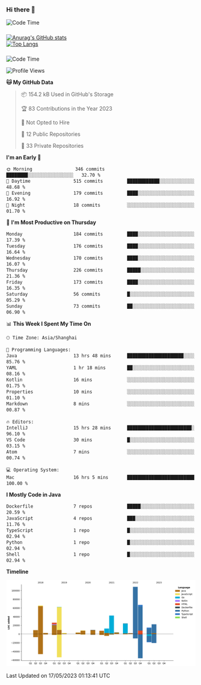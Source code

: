### Hi there 👋 

![Code Time](https://img.shields.io/endpoint?style=flat&url=https://codetime-api.datreks.com/badge/1061?logoColor=white%26project=%26recentMS=0%26showProject=false)

<!--
**Muyiafan/Muyiafan** is a ✨ _special_ ✨ repository because its `README.md` (this file) appears on your GitHub profile.

Here are some ideas to get you started:

- 🔭 I’m currently working on ...
- 🌱 I’m currently learning ...
- 👯 I’m looking to collaborate on ...
- 🤔 I’m looking for help with ...
- 💬 Ask me about ...
- 📫 How to reach me: ...
- 😄 Pronouns: ...
- ⚡ Fun fact: ...
-->

### 

[![Anurag's GitHub stats](https://github-readme-stats.vercel.app/api?username=Muyiafan)](https://github.com/anuraghazra/github-readme-stats)
<br>
[![Top Langs](https://github-readme-stats.vercel.app/api/top-langs/?username=Muyiafan)](https://github.com/anuraghazra/github-readme-stats)

### 

<!--START_SECTION:waka-->
![Code Time](http://img.shields.io/badge/Code%20Time-5%2C774%20hrs%2013%20mins-blue)

![Profile Views](http://img.shields.io/badge/Profile%20Views-0-blue)

**🐱 My GitHub Data** 

> 📦 154.2 kB Used in GitHub's Storage 
 > 
> 🏆 83 Contributions in the Year 2023
 > 
> 🚫 Not Opted to Hire
 > 
> 📜 12 Public Repositories 
 > 
> 🔑 33 Private Repositories 
 > 
**I'm an Early 🐤** 

```text
🌞 Morning                346 commits         ████████░░░░░░░░░░░░░░░░░   32.70 % 
🌆 Daytime                515 commits         ████████████░░░░░░░░░░░░░   48.68 % 
🌃 Evening                179 commits         ████░░░░░░░░░░░░░░░░░░░░░   16.92 % 
🌙 Night                  18 commits          ░░░░░░░░░░░░░░░░░░░░░░░░░   01.70 % 
```
📅 **I'm Most Productive on Thursday** 

```text
Monday                   184 commits         ████░░░░░░░░░░░░░░░░░░░░░   17.39 % 
Tuesday                  176 commits         ████░░░░░░░░░░░░░░░░░░░░░   16.64 % 
Wednesday                170 commits         ████░░░░░░░░░░░░░░░░░░░░░   16.07 % 
Thursday                 226 commits         █████░░░░░░░░░░░░░░░░░░░░   21.36 % 
Friday                   173 commits         ████░░░░░░░░░░░░░░░░░░░░░   16.35 % 
Saturday                 56 commits          █░░░░░░░░░░░░░░░░░░░░░░░░   05.29 % 
Sunday                   73 commits          ██░░░░░░░░░░░░░░░░░░░░░░░   06.90 % 
```


📊 **This Week I Spent My Time On** 

```text
🕑︎ Time Zone: Asia/Shanghai

💬 Programming Languages: 
Java                     13 hrs 48 mins      █████████████████████░░░░   85.76 % 
YAML                     1 hr 18 mins        ██░░░░░░░░░░░░░░░░░░░░░░░   08.16 % 
Kotlin                   16 mins             ░░░░░░░░░░░░░░░░░░░░░░░░░   01.75 % 
Properties               10 mins             ░░░░░░░░░░░░░░░░░░░░░░░░░   01.10 % 
Markdown                 8 mins              ░░░░░░░░░░░░░░░░░░░░░░░░░   00.87 % 

🔥 Editors: 
IntelliJ                 15 hrs 28 mins      ████████████████████████░   96.10 % 
VS Code                  30 mins             █░░░░░░░░░░░░░░░░░░░░░░░░   03.15 % 
Atom                     7 mins              ░░░░░░░░░░░░░░░░░░░░░░░░░   00.74 % 

💻 Operating System: 
Mac                      16 hrs 5 mins       █████████████████████████   100.00 % 
```

**I Mostly Code in Java** 

```text
Dockerfile               7 repos             █████░░░░░░░░░░░░░░░░░░░░   20.59 % 
JavaScript               4 repos             ███░░░░░░░░░░░░░░░░░░░░░░   11.76 % 
TypeScript               1 repo              █░░░░░░░░░░░░░░░░░░░░░░░░   02.94 % 
Python                   1 repo              █░░░░░░░░░░░░░░░░░░░░░░░░   02.94 % 
Shell                    1 repo              █░░░░░░░░░░░░░░░░░░░░░░░░   02.94 % 
```



**Timeline**

![Lines of Code chart](https://raw.githubusercontent.com/Muyiafan/Muyiafan/main/assets/bar_graph.png)


 Last Updated on 17/05/2023 01:13:41 UTC
<!--END_SECTION:waka-->
